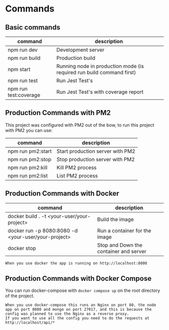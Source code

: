 # Commands

## Basic commands

| command | description | 
| ------- | ----------- |
| npm run dev | Development server |
| npm run build | Production build |
| npm start | Running node in production mode (is required run build command first) |
| npm run test | Run Jest Test's |
| npm run test:coverage | Run Jest Test's with coverage report |

## Production Commands with PM2
This project was configured with PM2 out of the bow, to run this project with PM2 you can use:

| command | description |
| ------- | ----------- |
| npm run pm2:start | Start production server with PM2 |
| npm run pm2:stop | Stop production server with PM2 |
| npm run pm2:kill | Kill PM2 process|
| npm run pm2:list | List PM2 process |

## Production Commands with Docker
| command | description |
| ------- | ----------- |
| docker build . -t <your-user/your-project> | Build the image |
| docker run -p 8080:8080 -d <your-user/your-project> | Run a container for the image |
| docker stop <container-id> | Stop and Down the container and server |

```
When you use docker the app is running on http://localhost:8080
```

## Production Commands with Docker Compose
You can run docker-compose with `docker compose up` on the root directory of the project.
```
When you use docker-compose this runs an Nginx on port 80, the node app on port 8080 and mongo on port 27017, and this is because the config was planned to use the Nginx as a reverse proxy.
If you want to use all the config you need to do the requests at http://localhost/api/*
```


